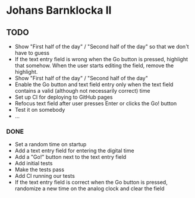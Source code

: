 # Johans Barnklocka II

## TODO
* Show "First half of the day" / "Second half of the day" so that we don't have
  to guess
* If the text entry field is wrong when the Go button is pressed, highlight that
  somehow. When the user starts editing the field, remove the highlight.
* Show "First half of the day" / "Second half of the day"
* Enable the Go button and text field entry only when the text field contains a
  valid (although not necessarily correct) time
* Set up CI for deploying to GitHub pages
* Refocus text field after user presses Enter or clicks the Go! button
* Test it on somebody
* ...

### DONE
* Set a random time on startup
* Add a text entry field for entering the digital time
* Add a "Go!" button next to the text entry field
* Add initial tests
* Make the tests pass
* Add CI running our tests
* If the text entry field is correct when the Go button is pressed, randomize a
  new time on the analog clock and clear the field
